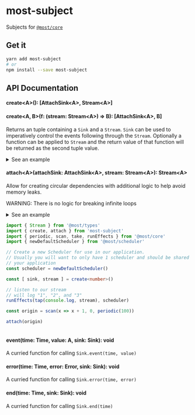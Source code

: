 # most-subject

Subjects for [`@most/core`](https://github.com/mostjs/core)

## Get it
```sh
yarn add most-subject
# or
npm install --save most-subject
```

## API Documentation

#### create\<A\>(): [AttachSink\<A\>, Stream\<A\>]
#### create\<A, B\>(f: (stream: Stream\<A\>) =\> B): [AttachSink\<A\>, B]

Returns an tuple containing a `Sink` and a `Stream`. `Sink` can be 
used to imperatively control the events following through the `Stream`. 
Optionally a function can be applied to `Stream` and the return value of that 
function will be returned as the second tuple value. 

<details>
  <summary>See an example</summary>
  
```typescript
import { create, event } from 'most-subject'
import { runEffects, propagateEventTask } from '@most/core'
import { newDefaultScheduler, currentTime } from '@most/scheduler'

// Create a new `Scheduler` for use in our application.
// Usually you will want to only have 1 scheduler and should be shared across 
// your application
const scheduler = newDefaultScheduler()

// create our sink and our stream
// NOTE: stream is the resulting value of tap(console.log, stream)
const [ sink, stream ] = create(tap<number>(console.log))

// Pushes events into our stream
const next = (n: number) => event(currentTime(scheduler), n, sink)

// activate our stream
runEffects(stream, scheduler)

// simulate asynchronous data fetching
// and then push values into our stream
Promise.resolve([ 1, 2, 3 ])
 .then(data => data.forEach(next))
```

</details>

#### attach\<A\>(attachSink: AttachSink\<A\>, stream: Stream\<A\>): Stream\<A\>

Allow for creating circular dependencies with additional logic to help avoid 
memory leaks.  

WARNING: There is no logic for breaking infinite loops

<details>
  <summary>See an example<summary>

```typescript
import { Stream } from '@most/types'
import { create, attach } from 'most-subject'
import { periodic, scan, take, runEffects } from '@most/core'
import { newDefaultScheduler } from '@most/scheduler'

// Create a new Scheduler for use in our application.
// Usually you will want to only have 1 scheduler and should be shared across 
// your application
const scheduler = newDefaultScheduler()

const [ sink, stream ] = create<number>()

// listen to our stream
// will log "1", "2", and "3"
runEffects(tap(console.log, stream), scheduler)

const origin = scan(x => x + 1, 0, periodic(100))

attach(origin)
```

</details>

#### event<A>(time: Time, value: A, sink: Sink<A>): void

A curried function for calling `Sink.event(time, value)`

#### error(time: Time, error: Error, sink: Sink<any>): void

A curried function for calling `Sink.error(time, error)`

#### end(time: Time, sink: Sink<any>): void

A curried function for calling `Sink.end(time)`
